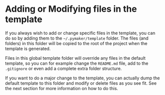 # Adding or Modifying files in the template

If you always wish to add or change specific files in the template, you can do
so by adding them to the `~/.pymaker/template` folder. The files (and folders)
in this folder will be copied to the root of the project when the template is
generated.

Files in this global template folder will override any files in the default
template, so you can for example change the `README.md` file, add to the
`.gitignore` or even add a complete extra folder structure.

If you want to do a major change to the template, you can actually dump the
default template to this folder and modify or delete files as you see fit. See
the next section for more information on how to do this.
